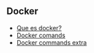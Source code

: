 ## Docker 
- [Que es docker?](https://aws.amazon.com/es/docker/)
- [Docker comands](https://medium.com/@audretschjames/understanding-docker-as-if-it-were-a-gameboy-96c96392efbf)
- [Docker commands extra](https://www.cherryservers.com/blog/docker-commands-cheat-sheet)